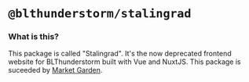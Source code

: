 # `@blthunderstorm/stalingrad`

### What is this?
This package is called "Stalingrad". It's the now deprecated frontend website for BLThunderstorm built with Vue and NuxtJS. This package is suceeded by [Market Garden](../market-garden).

